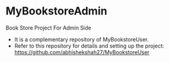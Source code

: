 # MyBookstoreAdmin
Book Store Project For Admin Side

+ It is a complementary repository of MyBookstoreUser.
+ Refer to this repository for details and setting up the project:
https://github.com/abhishekshah27/MyBookstoreUser

